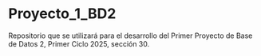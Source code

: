 # Proyecto_1_BD2
Repositorio que se utilizará para el desarrollo del Primer Proyecto de Base de Datos 2, Primer Ciclo 2025, sección 30. 
